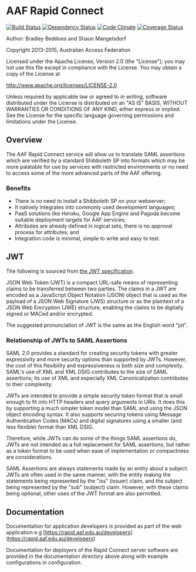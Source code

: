 # AAF Rapid Connect

[![Build Status][BS img]][Build Status]
[![Dependency Status][DS img]][Dependency Status]
[![Code Climate][CC img]][Code Climate]
[![Coverage Status][CS img]][Code Climate]

[Build Status]: https://codeship.com/projects/91224
[Dependency Status]: https://gemnasium.com/ausaccessfed/rapidconnect
[Code Climate]: https://codeclimate.com/github/ausaccessfed/rapidconnect

[BS img]: https://img.shields.io/codeship/314a53c0-0cd9-0133-9f8f-7aae0ba3591b/develop.svg
[DS img]: https://img.shields.io/gemnasium/ausaccessfed/rapidconnect.svg
[CC img]: https://img.shields.io/codeclimate/github/ausaccessfed/rapidconnect.svg
[CS img]: https://img.shields.io/codeclimate/coverage/github/ausaccessfed/rapidconnect.svg

Author: Bradley Beddoes and Shaun Mangelsdorf

Copyright 2013-2015, Australian Access Federation

Licensed under the Apache License, Version 2.0 (the "License");
you may not use this file except in compliance with the License.
You may obtain a copy of the License at

   http://www.apache.org/licenses/LICENSE-2.0

Unless required by applicable law or agreed to in writing, software
distributed under the License is distributed on an "AS IS" BASIS,
WITHOUT WARRANTIES OR CONDITIONS OF ANY KIND, either express or implied.
See the License for the specific language governing permissions and
limitations under the License.

## Overview

The AAF Rapid Connect service will allow us to translate SAML assertions which are verified by a standard Shibboleth SP into formats which may be more palatable for use by services with restricted environments or no need to access some of the more advanced parts of the AAF offering.

### Benefits

* There is no need to install a Shibboleth SP on your webserver;
* It natively integrates into commonly used development languages;
* PaaS solutions like Heroku, Google App Engine and Pagoda become suitable deployment targets for AAF services;
* Attributes are already defined in logical sets, there is no approval process for attributes; and
* Integration code is minimal, simple to write and easy to test.

## JWT
The following is sourced from [the JWT specification](http://self-issued.info/docs/draft-ietf-oauth-json-web-token.html).

JSON Web Token (JWT) is a compact URL-safe means of representing claims to be transferred between two parties.  The claims in a JWT are encoded as a JavaScript Object Notation (JSON) object that is used as the payload of a JSON Web Signature (JWS) structure or as the plaintext of a JSON Web Encryption (JWE) structure, enabling the claims to be digitally signed or MACed and/or encrypted.

The suggested pronunciation of JWT is the same as the English word "jot".

### Relationship of JWTs to SAML Assertions

SAML 2.0 provides a standard for creating
security tokens with greater expressivity and more security options
than supported by JWTs.  However, the cost of this flexibility and
expressiveness is both size and complexity.  SAML's use of XML
and XML DSIG contributes to the
size of SAML assertions; its use of XML and especially XML
Canonicalization contributes to their
complexity.

JWTs are intended to provide a simple security token format that is
small enough to fit into HTTP headers and query arguments in URIs.
It does this by supporting a much simpler token model than SAML and
using the JSON object encoding syntax.  It also supports
securing tokens using Message Authentication Codes (MACs) and digital
signatures using a smaller (and less flexible) format than XML DSIG.

Therefore, while JWTs can do some of the things SAML assertions do,
JWTs are not intended as a full replacement for SAML assertions, but
rather as a token format to be used when ease of implementation or
compactness are considerations.

SAML Assertions are always statements made by an entity about a
subject.  JWTs are often used in the same manner, with the entity
making the statements being represented by the "iss" (issuer) claim,
and the subject being represented by the "sub" (subject) claim.
However, with these claims being optional, other uses of the JWT
format are also permitted.

## Documentation
Documentation for application developers is provided as part of the web application e.g [https://rapid.aaf.edu.au/developers] (https://rapid.aaf.edu.au/developers)

Documentation for deployers of the Rapid Connect server software are provided in the documentation directory above along with example configurations in configuration.
